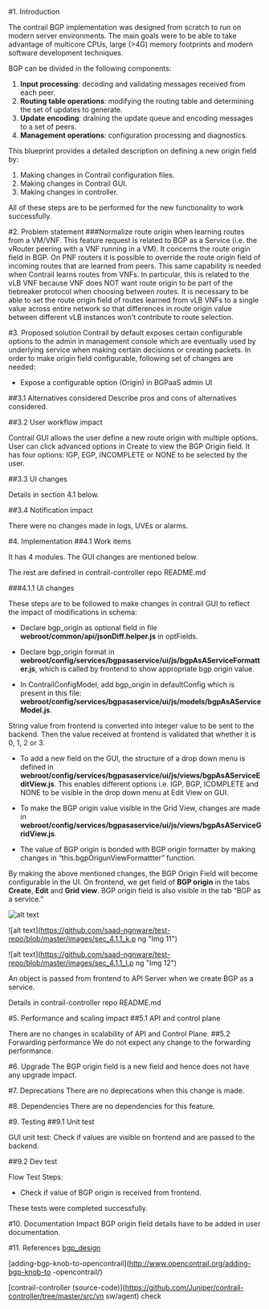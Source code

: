 
#1. Introduction

The contrail BGP implementation was designed from scratch to run on modern
server environments. The main goals were to be able to take advantage of
multicore CPUs, large (>4G) memory footprints and modern software development
techniques.

BGP can be divided in the following components:

1. **Input processing**: decoding and validating messages received from each
peer.
2. **Routing table operations**: modifying the routing table and determining the
set of updates to generate.
3. **Update encoding**: draining the update queue and encoding messages to a set
of peers.
4. **Management operations**: configuration processing and diagnostics.

This blueprint provides a detailed description on defining a new origin field
by:

1. Making changes in Contrail configuration files.
2. Making changes in Contrail GUI.
3. Making changes in controller.

All of these steps are to be performed for the new functionality to work
successfully.

#2. Problem statement
###Normalize route origin when learning routes from a VM/VNF.
This feature request is related to BGP as a Service (i.e. the vRouter peering
with a VNF running in a VM). It concerns the route origin field in BGP. On PNF
routers it is possible to override the route origin field of incoming routes
that are learned from peers. This same capability is needed when Contrail learns
routes from VNFs. In particular, this is related to the vLB VNF because VNF does
NOT want route origin to be part of the tiebreaker protocol when choosing
between routes. It is necessary to be able to set the route origin field of
routes learned from vLB VNFs to a single value across entire network so that
differences in route origin value between different vLB instances won't
contribute to route selection.

#3. Proposed solution
Contrail by default exposes certain configurable options to the admin in
management console which are eventually used by underlying service when making
certain decisions or creating packets. In order to make origin field
configurable, following set of changes are needed:

+ Expose a configurable option (Origin) in BGPaaS admin UI

##3.1 Alternatives considered
Describe pros and cons of alternatives considered.

##3.2 User workflow impact

Contrail GUI allows the user define a new route origin with multiple options.
User can click advanced options in Create to view the BGP Origin field. It has
four options: IGP, EGP, INCOMPLETE or NONE to be selected by the user.

##3.3 UI changes

Details in section 4.1 below.

##3.4 Notification impact

There were no changes made in logs, UVEs or alarms.

#4. Implementation
##4.1  Work items

It has 4 modules. The GUI changes are mentioned below.

The rest are defined in contrail-controller repo README.md

###4.1.1 UI changes

These steps are to be followed to make changes in contrail GUI to reflect the
impact of modifications in schema:

+ Declare bgp_origin as optional field in file
**webroot/common/api/jsonDiff.helper.js** in optFields.

+ Declare bgp_origin format in
**webroot/config/services/bgpasaservice/ui/js/bgpAsAServiceFormatter.js**, which
is called by frontend to show appropriate bgp origin value.

+ In ContrailConfigModel, add bgp_origin in defaultConfig which is present in
this file:
**webroot/config/services/bgpasaservice/ui/js/models/bgpAsAServiceModel.js**.

String value from frontend is converted into integer value to be sent to the
backend.
Then the value received at frontend is validated that whether it is 0, 1, 2 or
3.

+ To add a new field on the GUI, the structure of a drop down menu is defined in
**webroot/config/services/bgpasaservice/ui/js/views/bgpAsAServiceEditView.js**.
This enables different options i.e. IGP, BGP, ICOMPLETE and NONE to be visible
in the drop down menu at Edit View on GUI.

+ To make the BGP origin value visible in the Grid View, changes are made in
**webroot/config/services/bgpasaservice/ui/js/views/bgpAsAServiceGridView.js**.

+ The value of BGP origin is bonded with BGP origin formatter by making changes
in “this.bgpOrigunViewFormattter” function.

By making the above mentioned changes, the BGP Origin Field will become
configurable in the UI.
On frontend, we get field of **BGP origin** in the tabs **Create**, **Edit** and
**Grid view**. BGP origin field is also visible in the tab “BGP as a
service.”

![alt text](images/sec_4.1.1_j.png "Img 10")

![alt
text](https://github.com/saad-ngnware/test-repo/blob/master/images/sec_4.1.1_k.p
ng "Img 11")

![alt
text](https://github.com/saad-ngnware/test-repo/blob/master/images/sec_4.1.1_l.p
ng "Img 12")

An object is passed from frontend to API Server when we create BGP as a service.

Details in contrail-controller repo README.md

#5. Performance and scaling impact
##5.1 API and control plane

There are no changes in scalability of API and Control Plane.
##5.2 Forwarding performance
We do not expect any change to the forwarding performance.

#6. Upgrade
The BGP origin field is a new field and hence does not have any upgrade impact.

#7. Deprecations
There are no deprecations when this change is made.

#8. Dependencies
There are no dependencies for this feature.

#9. Testing
##9.1 Unit test

GUI unit test: Check if values are visible on frontend and are passed to the
backend.

##9.2 Dev test

Flow Test Steps:

+ Check if value of BGP origin is received from frontend.

These tests were completed successfully.

#10. Documentation Impact
BGP origin field details have to be added in user documentation.

#11. References
[bgp_design](http://juniper.github.io/contrail-vnc/bgp_design.html)

[adding-bgp-knob-to-opencontrail](http://www.opencontrail.org/adding-bgp-knob-to
-opencontrail/)

[contrail-controller
(source-code)](https://github.com/Juniper/contrail-controller/tree/master/src/vn
sw/agent)
check
